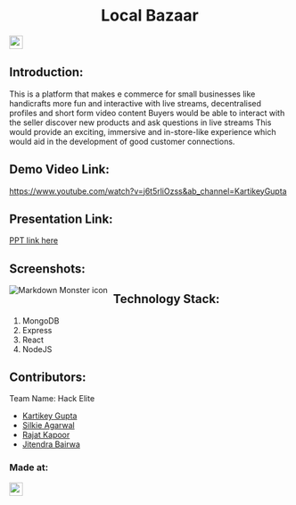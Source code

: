 <h1 align="center">Local Bazaar</h1>
<p align="center">
</p>

<a href="https://hack36.com"> <img src="https://cutt.ly/BuiltAtHack36" height=24px> </a>

## Introduction:

This is a platform that makes e commerce for small businesses like handicrafts more fun and interactive with live streams, decentralised profiles and short form video content
Buyers would be able to interact with the seller discover new products and ask questions in live streams This would provide an exciting, immersive and in-store-like experience which would aid in the development of good customer connections.

## Demo Video Link:

<a href="https://www.youtube.com/watch?v=j6t5rliOzss&ab_channel=KartikeyGupta">https://www.youtube.com/watch?v=j6t5rliOzss&ab_channel=KartikeyGupta</a>

## Presentation Link:

<a href="https://drive.google.com/file/d/1eMBhy7P3qJNeuLnoh2oLmt5Yzvt0St3Z/view?usp=sharing"> PPT link here </a>

## Screenshots:
<img src=""
 alt="Markdown Monster icon"
 style="float: left; margin-right: 10px;" />

## Technology Stack:

1. MongoDB
2. Express
3. React
4. NodeJS

## Contributors:

Team Name: Hack Elite

- [Kartikey Gupta](https://github.com/kartikey2991)
- [Silkie Agarwal](https://github.com/silkie261001)
- [Rajat Kapoor](https://github.com/kapoor-rajat16)
- [Jitendra Bairwa](https://github.com/jitendra-bairwa)

### Made at:

<a href="https://hack36.com"> <img src="https://cutt.ly/BuiltAtHack36" height=24px> </a>
